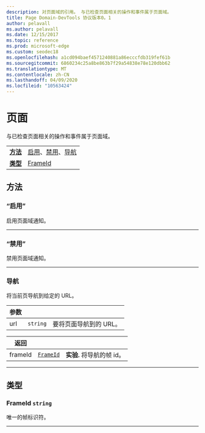 ```yaml
---
description: 对页面域的引用。 与已检查页面相关的操作和事件属于页面域。
title: Page Domain-DevTools 协议版本0。1
author: pelavall
ms.author: pelavall
ms.date: 12/15/2017
ms.topic: reference
ms.prod: microsoft-edge
ms.custom: seodec18
ms.openlocfilehash: a1cd094baef4571240881a86ecccfdb319fef61b
ms.sourcegitcommit: 6860234c25a8be863b7f29a54838e78e120dbb62
ms.translationtype: MT
ms.contentlocale: zh-CN
ms.lasthandoff: 04/09/2020
ms.locfileid: "10563424"
---
```

# 页面
与已检查页面相关的操作和事件属于页面域。

| | |
|-|-|
| [**方法**](#methods) | [启用](#enable)、[禁用](#disable)、[导航](#navigate) |
| [**类型**](#types) | [FrameId](#frameid) |
## 方法

### “启用”
启用页面域通知。


---

### “禁用”
禁用页面域通知。


---

### 导航
将当前页导航到给定的 URL。

<table>
    <thead>
        <tr>
            <th>参数</th>
            <th></th>
            <th></th>
        </tr>
    </thead>
    <tbody>
        <tr>
            <td>url</td>
            <td><code class="flyout">string</code></td>
            <td>要将页面导航到的 URL。</td>
        </tr>
    </tbody>
</table>
<table>
    <thead>
        <tr>
            <th>返回</th>
            <th></th>
            <th></th>
        </tr>
    </thead>
    <tbody>
        <tr>
            <td>frameId</td>
            <td><a href="#frameid"><code class="flyout">FrameId</code></a></td>
            <td><span><b>实验. </b></span>将导航的帧 id。</td>
        </tr>
    </tbody>
</table>

---

## 类型

### <a name="frameid"></a> FrameId `string`

唯一的帧标识符。


---
